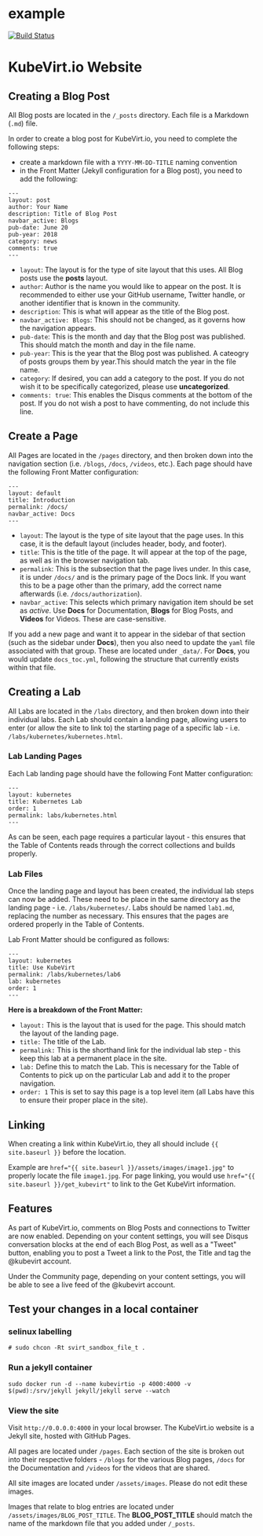 example
=======

[![Build Status](https://travis-ci.org/kubevirt/kubevirt.github.io.svg?branch=master)](https://travis-ci.org/kubevirt/kubevirt.github.io)

# KubeVirt.io Website

## Creating a Blog Post

All Blog posts are located in the `/_posts` directory. Each file is a Markdown (`.md`) file.

In order to create a blog post for KubeVirt.io, you need to complete the following steps:

- create a markdown file with a `YYYY-MM-DD-TITLE` naming convention
- in the Front Matter (Jekyll configuration for a Blog post), you need to add the following:

```jekyll
---
layout: post
author: Your Name
description: Title of Blog Post
navbar_active: Blogs
pub-date: June 20
pub-year: 2018
category: news
comments: true
---
```

- `layout`: The layout is for the type of site layout that this uses. All Blog posts use the **posts** layout.
- `author`: Author is the name you would like to appear on the post. It is recommended to either use your GitHub username, Twitter handle, or another identifier that is known in the community.
- `description`: This is what will appear as the title of the Blog post.
- `navbar_active: Blogs`: This should not be changed, as it governs how the navigation appears.
- `pub-date`: This is the month and day that the Blog post was published. This should match the month and day in the file name.
- `pub-year`: This is the year that the Blog post was published. A cateogry of posts groups them by year.This should match the year in the file name.
- `category`: If desired, you can add a category to the post. If you do not wish it to be specifically categorized, please use **uncategorized**.
- `comments: true`: This enables the Disqus comments at the bottom of the post. If you do not wish a post to have commenting, do not include this line.

## Create a Page

All Pages are located in the `/pages` directory, and then broken down into the navigation section (i.e. `/blogs`, `/docs`, `/videos`, etc.). Each page should have the following Front Matter configuration:

```jekyll
---
layout: default
title: Introduction
permalink: /docs/
navbar_active: Docs
---
```

- `layout`: The layout is the type of site layout that the page uses. In this case, it is the default layout (includes header, body, and footer).
- `title`: This is the title of the page. It will appear at the top of the page, as well as in the browser navigation tab.
- `permalink`: This is the subsection that the page lives under. In this case, it is under `/docs/` and is the primary page of the Docs link. If you want this to be a page other than the primary, add the correct name afterwards (i.e. `/docs/authorization`).
- `navbar_active`: This selects which primary navigation item should be set as *active*. Use **Docs** for Documentation, **Blogs** for Blog Posts, and **Videos** for Videos. These are case-sensitive.

If you add a new page and want it to appear in the sidebar of that section (such as the sidebar under **Docs**), then you also need to update the `yaml` file associated with that group. These are located under `_data/`. For **Docs**, you would update `docs_toc.yml`, following the structure that currently exists within that file.

## Creating a Lab

All Labs are located in the `/labs` directory, and then broken down into their individual labs. Each Lab should contain a landing page, allowing users to enter (or allow the site to link to) the starting page of a specific lab - i.e. `/labs/kubernetes/kubernetes.html`.

### Lab Landing Pages

Each Lab landing page should have the following Font Matter configuration:

```jekyll
---
layout: kubernetes
title: Kubernetes Lab
order: 1
permalink: labs/kubernetes.html
---
```

As can be seen, each page requires a particular layout - this ensures that the Table of Contents reads through the correct collections and builds properly.

### Lab Files

Once the landing page and layout has been created, the individual lab steps can now be added. These need to be place in the same directory as the landing page - i.e. `/labs/kubernetes/`. Labs should be named `lab1.md`, replacing the number as necessary. This ensures that the pages are ordered properly in the Table of Contents.

Lab Front Matter should be configured as follows:

```jekyll
---
layout: kubernetes
title: Use KubeVirt
permalink: /labs/kubernetes/lab6
lab: kubernetes
order: 1
---
```

**Here is a breakdown of the Front Matter:**
- `layout:` This is the layout that is used for the page. This should match the layout of the landing page.
- `title:` The title of the Lab.
- `permalink:` This is the shorthand link for the individual lab step - this keep this lab at a permanent place in the site.
- `lab:` Define this to match the Lab. This is necessary for the Table of Contents to pick up on the particular Lab and add it to the proper navigation.
- `order: 1` This is set to say this page is a top level item (all Labs have this to ensure their proper place in the site).


## Linking

When creating a link within KubeVirt.io, they all should include `{{ site.baseurl }}` before the location.

Example are `href="{{ site.baseurl }}/assets/images/image1.jpg"` to properly locate the file `image1.jpg`. For page linking, you would use `href="{{ site.baseurl }}/get_kubevirt"` to link to the Get KubeVirt information.

## Features

As part of KubeVirt.io, comments on Blog Posts and connections to Twitter are now enabled. Depending on your content settings, you will see Disqus conversation blocks at the end of each Blog Post, as well as a "Tweet" button, enabling you to post a Tweet a link to the Post, the Title and tag the @kubevirt account.

Under the Community page, depending on your content settings, you will be able to see a live feed of the @kubevirt account.

## Test your changes in a local container

### selinux labelling

```
# sudo chcon -Rt svirt_sandbox_file_t .
```

### Run a jekyll container

```
sudo docker run -d --name kubevirtio -p 4000:4000 -v $(pwd):/srv/jekyll jekyll/jekyll serve --watch
```

### View the site

Visit `http://0.0.0.0:4000` in your local browser.
The KubeVirt.io website is a Jekyll site, hosted with GitHub Pages.

All pages are located under `/pages`. Each section of the site is broken out into their respective folders - `/blogs` for the various Blog pages, `/docs` for the Documentation and `/videos` for the videos that are shared.

All site images are located under `/assets/images`. Please do not edit these images.

Images that relate to blog entries are located under `/assets/images/BLOG_POST_TITLE`. The **BLOG_POST_TITLE** should match the name of the markdown file that you added under `/_posts`.
